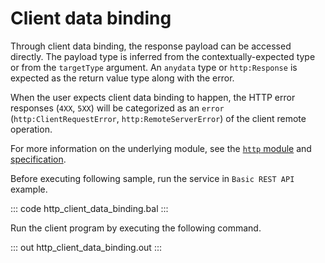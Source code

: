 # Client data binding

Through client data binding, the response payload can be accessed directly. The payload type is inferred from the contextually-expected type or from the `targetType` argument. An `anydata` type or `http:Response` is expected as the return value type along with the error.

When the user expects client data binding to happen, the HTTP error responses (`4XX`, `5XX`) will be categorized as an `error` (`http:ClientRequestError`, `http:RemoteServerError`) of the client remote operation.

For more information on the underlying module, see the [`http` module](https://lib.ballerina.io/ballerina/http/latest/) 
and [specification](https://ballerina.io/spec/http/#243-client-action-return-types).

Before executing following sample, run the service in `Basic REST API` example.

::: code http_client_data_binding.bal :::

Run the client program by executing the following command.

::: out http_client_data_binding.out :::
